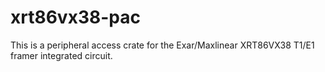 # xrt86vx38-pac

This is a peripheral access crate for the Exar/Maxlinear XRT86VX38 T1/E1 framer integrated circuit.
